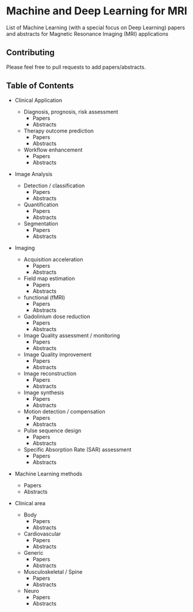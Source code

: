 # Machine and Deep Learning for MRI
List of Machine Learning (with a special focus on Deep Learning) papers and abstracts for Magnetic Resonance Imaging (MRI) applications

## Contributing
Please feel free to pull requests to add papers/abstracts.

## Table of Contents
- Clinical Application
  - Diagnosis, prognosis, risk assessment
    - Papers
    - Abstracts
  - Therapy outcome prediction
    - Papers
    - Abstracts
  - Workflow enhancement
    - Papers
    - Abstracts
- Image Analysis
  - Detection / classification
    - Papers
    - Abstracts
  - Quantification
    - Papers
    - Abstracts
  - Segmentation
    - Papers
    - Abstracts
- Imaging
  - Acquisition acceleration
    - Papers
    - Abstracts
  - Field map estimation
    - Papers
    - Abstracts
  - functional (fMRI)
    - Papers
    - Abstracts
  - Gadolinium dose reduction
    - Papers
    - Abstracts
  - Image Quality assessment / monitoring
    - Papers
    - Abstracts
  - Image Quality improvement
    - Papers
    - Abstracts
  - Image reconstruction
    - Papers
    - Abstracts
  - Image synthesis
    - Papers
    - Abstracts
  - Motion detection / compensation
    - Papers
    - Abstracts
  - Pulse sequence design
    - Papers
    - Abstracts
  - Specific Absorption Rate (SAR) assessment
    - Papers
    - Abstracts
- Machine Learning methods
  - Papers
  - Abstracts

- Clinical area
  - Body
    - Papers
    - Abstracts
  - Cardiovascular
    - Papers
    - Abstracts
  - Generic
    - Papers
    - Abstracts
  - Musculoskeletal / Spine
    - Papers
    - Abstracts
  - Neuro
    - Papers
    - Abstracts


